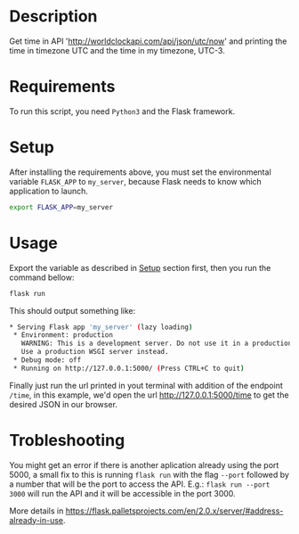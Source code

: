 # Description

Get time in API 'http://worldclockapi.com/api/json/utc/now' and printing the time in timezone UTC 
and the time in my timezone, UTC-3.

# Requirements

To run this script, you need `Python3` and the Flask framework. 

# Setup

After installing the requirements above, you must set the environmental variable `FLASK_APP` to 
`my_server`, because Flask needs to know which application to launch.

~~~sh 
export FLASK_APP=my_server
~~~


# Usage

Export the variable as described in [Setup](#setup) section first, then you run the command bellow: 

~~~sh
flask run
~~~

This should output something like: 

~~~sh
* Serving Flask app 'my_server' (lazy loading)
 * Environment: production
   WARNING: This is a development server. Do not use it in a production deployment.
   Use a production WSGI server instead.
 * Debug mode: off
 * Running on http://127.0.0.1:5000/ (Press CTRL+C to quit)
~~~

Finally just run the url printed in yout terminal with addition of the endpoint `/time`, in this
example, we'd open the url http://127.0.0.1:5000/time to get the desired JSON in our browser. 

# Trobleshooting 

You might get an error if there is another aplication already using the port 5000, a small fix to
this is running `flask run` with the flag `--port` followed by a number that will be the port to
access the API. E.g.: `flask run --port 3000` will run the API and it will be accessible in the
port 3000.

More details in https://flask.palletsprojects.com/en/2.0.x/server/#address-already-in-use.
